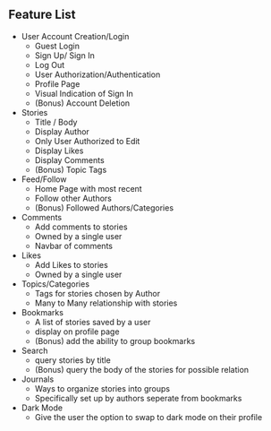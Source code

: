 ## Feature List
* User Account Creation/Login
  * Guest Login
  * Sign Up/ Sign In
  * Log Out
  * User Authorization/Authentication
  * Profile Page
  * Visual Indication of Sign In
  * (Bonus) Account Deletion
* Stories
  * Title / Body
  * Display Author
  * Only User Authorized to Edit
  * Display Likes
  * Display Comments
  * (Bonus) Topic Tags
* Feed/Follow
  * Home Page with most recent
  * Follow other Authors
  * (Bonus) Followed Authors/Categories
* Comments
  * Add comments to stories
  * Owned by a single user
  * Navbar of comments
* Likes
  * Add Likes to stories
  * Owned by a single user
* Topics/Categories
  * Tags for stories chosen by Author
  * Many to Many relationship with stories
* Bookmarks
  * A list of stories saved by a user
  * display on profile page
  * (Bonus) add the ability to group bookmarks
* Search
  * query stories by title
  * (Bonus) query the body of the stories for possible relation
* Journals
  * Ways to organize stories into groups
  * Specifically set up by authors seperate from bookmarks
* Dark Mode
  * Give the user the option to swap to dark mode on their profile
